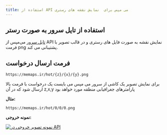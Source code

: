 ```yaml
---
title: استفاده از API می مپس برای  نمایش نقشه های رستری
---
```


## استفاده از تایل سرور به صورت رستر

[تایل سرور](/blog/what-is-tile-server/) می‌مپس از API نمایش نقشه به صورت فایل های رستری و در قالب تصویر با فرمت png پشتیبانی می کند.

## فرمت ارسال درخواست
`https://memaps.ir/hot/{z}/{x}/{y}.png`

برای نمایش تصویر یک کاشی از سرور می مپس می بایست یک درخواست با فرمت بالا ارسال شود که در آن z,x,y پارامترهای جغرافیابی منطقه مورد خواهد بود 

**مثال:**

`https://memaps.ir/hot/0/0/0.png`

**نمونه خروجی:**

[![نمونه تصویر خروجی در API](https://memaps.ir/hot/0/0/0.png "نمونه تصویر خروجی در API")](https://memaps.ir/hot/0/0/0.png "نمونه تصویر خروجی در API")
